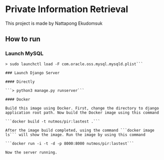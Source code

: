 # Private Information Retrieval

This project is made by Nattapong Ekudomsuk

## How to run

### Launch MySQL

```> cd /Library/LaunchDaemons
> sudo launchctl load -F com.oracle.oss.mysql.mysqld.plist```

### Launch Django Server

#### Directly

```> python3 manage.py runserver```

#### Docker

Build this image using Docker. First, change the directory to django application root path. Now build the Docker image using this command

```docker build -t nutmos/pir:lastest .```

After the image build completed, using the command ```docker image ls``` will show the image. Run the image by using this command

```docker run -i -t -d -p 8000:8000 nutmos/pir:lastest```

Now the server running.
